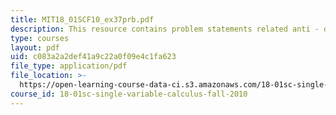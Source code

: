 ```yaml
---
title: MIT18_01SCF10_ex37prb.pdf
description: This resource contains problem statements related anti - derivative rules.
type: courses
layout: pdf
uid: c083a2a2def41a9c22a0f09e4c1fa623
file_type: application/pdf
file_location: >-
  https://open-learning-course-data-ci.s3.amazonaws.com/18-01sc-single-variable-calculus-fall-2010/c083a2a2def41a9c22a0f09e4c1fa623_MIT18_01SCF10_ex37prb.pdf
course_id: 18-01sc-single-variable-calculus-fall-2010
---
```

